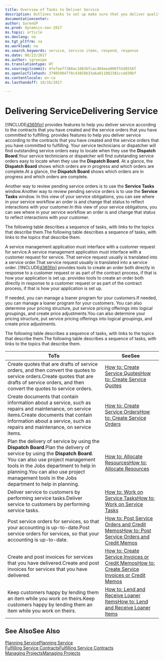 ```yaml
---
title: Overview of Tasks to Deliver Service
description: Outlines tasks to set up make sure that you deliver quality service and live up to agreements with customers.
documentationcenter: 
author: SorenGP
ms.prod: dynamics-nav-2017
ms.topic: article
ms.devlang: na
ms.tgt_pltfrm: na
ms.workload: na
ms.search.keywords: service, service items, respond, response
ms.date: 08/23/2017
ms.author: sgroespe
ms.translationtype: HT
ms.sourcegitcommit: 4fefaef7380ac10836fcac404eea006f55d8556f
ms.openlocfilehash: 37905904770c43859b33a6a011982381cce839bf
ms.contentlocale: en-ca
ms.lasthandoff: 10/16/2017

---
```

# <a name="delivering-service"></a><span data-ttu-id="99351-103">Delivering Service</span><span class="sxs-lookup"><span data-stu-id="99351-103">Delivering Service</span></span>
[!INCLUDE[d365fin](includes/d365fin_md.md)]<span data-ttu-id="99351-104"> provides features to help you deliver service according to the contracts that you have created and the service orders that you have committed to fulfilling.</span><span class="sxs-lookup"><span data-stu-id="99351-104"> provides features to help you deliver service according to the contracts that you have created and the service orders that you have committed to fulfilling.</span></span> <span data-ttu-id="99351-105">Your service technicians or dispatcher will find outstanding service orders easy to locate when they use the **Dispatch Board**.</span><span class="sxs-lookup"><span data-stu-id="99351-105">Your service technicians or dispatcher will find outstanding service orders easy to locate when they use the **Dispatch Board**.</span></span> <span data-ttu-id="99351-106">At a glance, the **Dispatch Board** shows which orders are in progress and which orders are complete.</span><span class="sxs-lookup"><span data-stu-id="99351-106">At a glance, the **Dispatch Board** shows which orders are in progress and which orders are complete.</span></span>  
  
<span data-ttu-id="99351-107">Another way to review pending service orders is to use the **Service Tasks** window.</span><span class="sxs-lookup"><span data-stu-id="99351-107">Another way to review pending service orders is to use the **Service Tasks** window.</span></span> <span data-ttu-id="99351-108">In this view of your service obligations, you can see where in your service workflow an order is and change that status to reflect interactions with your customer.</span><span class="sxs-lookup"><span data-stu-id="99351-108">In this view of your service obligations, you can see where in your service workflow an order is and change that status to reflect interactions with your customer.</span></span>  
  
<span data-ttu-id="99351-109">The following table describes a sequence of tasks, with links to the topics that describe them.</span><span class="sxs-lookup"><span data-stu-id="99351-109">The following table describes a sequence of tasks, with links to the topics that describe them.</span></span>   

<span data-ttu-id="99351-110">A service management application must interface with a customer request for service.</span><span class="sxs-lookup"><span data-stu-id="99351-110">A service management application must interface with a customer request for service.</span></span> <span data-ttu-id="99351-111">That service request usually is translated into a service order.</span><span class="sxs-lookup"><span data-stu-id="99351-111">That service request usually is translated into a service order.</span></span> [!INCLUDE[d365fin](includes/d365fin_md.md)]<span data-ttu-id="99351-112"> provides tools to create an order both directly in response to a customer request or as part of the contract process, if that is how your application is set up.</span><span class="sxs-lookup"><span data-stu-id="99351-112"> provides tools to create an order both directly in response to a customer request or as part of the contract process, if that is how your application is set up.</span></span>  
  
<span data-ttu-id="99351-113">If needed, you can manage a loaner program for your customers.</span><span class="sxs-lookup"><span data-stu-id="99351-113">If needed, you can manage a loaner program for your customers.</span></span> <span data-ttu-id="99351-114">You can also determine your pricing structure, put service pricing offerings into logical groupings, and create price adjustments.</span><span class="sxs-lookup"><span data-stu-id="99351-114">You can also determine your pricing structure, put service pricing offerings into logical groupings, and create price adjustments.</span></span>  
  
<span data-ttu-id="99351-115">The following table describes a sequence of tasks, with links to the topics that describe them.</span><span class="sxs-lookup"><span data-stu-id="99351-115">The following table describes a sequence of tasks, with links to the topics that describe them.</span></span>   
  
|<span data-ttu-id="99351-116">**To**</span><span class="sxs-lookup"><span data-stu-id="99351-116">**To**</span></span>|<span data-ttu-id="99351-117">**See**</span><span class="sxs-lookup"><span data-stu-id="99351-117">**See**</span></span>|  
|------------|-------------|  
|<span data-ttu-id="99351-118">Create quotes that are drafts of service orders, and then convert the quotes to service orders.</span><span class="sxs-lookup"><span data-stu-id="99351-118">Create quotes that are drafts of service orders, and then convert the quotes to service orders.</span></span>|[<span data-ttu-id="99351-119">How to: Create Service Quotes</span><span class="sxs-lookup"><span data-stu-id="99351-119">How to: Create Service Quotes</span></span>](service-how-to-create-service-quotes.md)|
|<span data-ttu-id="99351-120">Create documents that contain information about a service, such as repairs and maintenance, on service items.</span><span class="sxs-lookup"><span data-stu-id="99351-120">Create documents that contain information about a service, such as repairs and maintenance, on service items.</span></span>|[<span data-ttu-id="99351-121">How to: Create Service Orders</span><span class="sxs-lookup"><span data-stu-id="99351-121">How to: Create Service Orders</span></span>](service-how-to-create-service-orders.md)|
|<span data-ttu-id="99351-122">Plan the delivery of service by using the **Dispatch Board**.</span><span class="sxs-lookup"><span data-stu-id="99351-122">Plan the delivery of service by using the **Dispatch Board**.</span></span> <span data-ttu-id="99351-123">You can also use project management tools in the Jobs department to help in planning.</span><span class="sxs-lookup"><span data-stu-id="99351-123">You can also use project management tools in the Jobs department to help in planning.</span></span>|[<span data-ttu-id="99351-124">How to: Allocate Resources</span><span class="sxs-lookup"><span data-stu-id="99351-124">How to: Allocate Resources</span></span>](service-how-to-allocate-resources.md)|  
|<span data-ttu-id="99351-125">Deliver service to customers by performing service tasks.</span><span class="sxs-lookup"><span data-stu-id="99351-125">Deliver service to customers by performing service tasks.</span></span>|[<span data-ttu-id="99351-126">How to: Work on Service Tasks</span><span class="sxs-lookup"><span data-stu-id="99351-126">How to: Work on Service Tasks</span></span>](service-how-to-work-on-service-tasks.md)|  
|<span data-ttu-id="99351-127">Post service orders for services, so that your accounting is up-to-date.</span><span class="sxs-lookup"><span data-stu-id="99351-127">Post service orders for services, so that your accounting is up-to-date.</span></span>|[<span data-ttu-id="99351-128">How to: Post Service Orders and Credit Memos</span><span class="sxs-lookup"><span data-stu-id="99351-128">How to: Post Service Orders and Credit Memos</span></span>](service-how-to-post-service-orders.md)|  
|<span data-ttu-id="99351-129">Create and post invoices for services that you have delivered.</span><span class="sxs-lookup"><span data-stu-id="99351-129">Create and post invoices for services that you have delivered.</span></span>|[<span data-ttu-id="99351-130">How to: Create Service Invoices or Credit Memos</span><span class="sxs-lookup"><span data-stu-id="99351-130">How to: Create Service Invoices or Credit Memos</span></span>](service-how-create-invoices.md)|  
|<span data-ttu-id="99351-131">Keep customers happy by lending them an item while you work on theirs.</span><span class="sxs-lookup"><span data-stu-id="99351-131">Keep customers happy by lending them an item while you work on theirs.</span></span>| [<span data-ttu-id="99351-132">How to: Lend and Receive Loaner Items</span><span class="sxs-lookup"><span data-stu-id="99351-132">How to: Lend and Receive Loaner Items</span></span>](service-how-to-lend-receive-loaners.md)|
  
## <a name="see-also"></a><span data-ttu-id="99351-133">See Also</span><span class="sxs-lookup"><span data-stu-id="99351-133">See Also</span></span>  
[<span data-ttu-id="99351-134">Planning Service</span><span class="sxs-lookup"><span data-stu-id="99351-134">Planning Service</span></span>](service-plan-service.md)  
[<span data-ttu-id="99351-135">Fulfilling Service Contracts</span><span class="sxs-lookup"><span data-stu-id="99351-135">Fulfilling Service Contracts</span></span>](service-fulfill-service-contracts.md)  
[<span data-ttu-id="99351-136">Managing Projects</span><span class="sxs-lookup"><span data-stu-id="99351-136">Managing Projects</span></span>](projects-manage-projects.md)  

